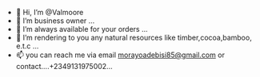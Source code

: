 - 👋 Hi, I’m @Valmoore
- 👀 I’m business owner ...
- 🌱 I’m always available for your orders ...
- 💞️ I’m rendering to you any natural resources like timber,cocoa,bamboo, e.t.c ...
- 📫 you can reach me via email morayoadebisi85@gmail.com or contact....+2349131975002...

<!---
Valmoore/Valmoore is a ✨ special ✨ repository because its `README.md` (this file) appears on your GitHub profile.
You can click the Preview link to take a look at your changes.
--->
